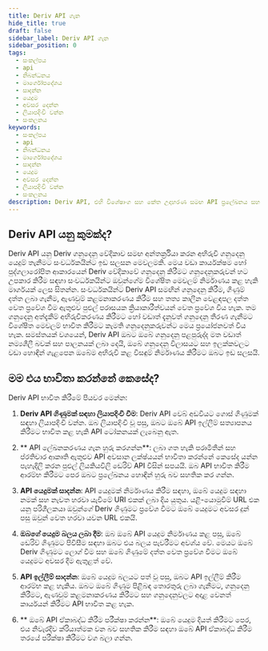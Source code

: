 ```yaml
---
title: Deriv API ගැන
hide_title: true
draft: false
sidebar_label: Deriv API ගැන
sidebar_position: 0
tags:
  - සංකල්පය
  - api
  - නිබන්ධනය
  - මාර්ගෝපදේශය
  - සාදන්න
  - යෙදුම
  - අවසර දෙන්න
  - ලියාපදිංචි වන්න
  - සංකලනය
keywords:
  - සංකල්පය
  - api
  - නිබන්ධනය
  - මාර්ගෝපදේශය
  - සාදන්න
  - යෙදුම
  - අවසර දෙන්න
  - ලියාපදිංචි වන්න
  - සංකලනය
description: Deriv API, එහි විශේෂාංග සහ කේත උදාහරණ සමඟ API ප්‍රලේඛනය සහ ඔබේ ගනුදෙනු යෙදුම ගොඩනැගීමට එය භාවිත කරන ආකාරය ගැන ඉගෙන ගන්න.
---
```


## Deriv API යනු කුමක්ද?

Deriv API යනු Deriv ගනුදෙනු වේදිකාව සමඟ අන්තර්ක්‍රියා කරන අභිරුචි ගනුදෙනු යෙදුම් තැනීමට සංවර්ධකයින්ට ඉඩ සලසන මෙවලමකි. මෙය වඩා කාර්යක්ෂම හෝ පුද්ගලාරෝපිත ආකාරයෙන් Deriv වේදිකාවේ ගනුදෙනු කිරීමට ගනුදෙනුකරුවන් හට උපකාර කිරීම සඳහා සංවර්ධකයින්ට ඔවුන්ගේම විශේෂිත මෙවලම් නිර්මාණය කළ හැකි මාර්ගයක් ලෙස සිතන්න. සංවර්ධකයින්ට Deriv API සමඟින් ගනුදෙනු කිරීම, ගිණුම් දත්ත ලබා ගැනීම, ඇණවුම් කළමනාකරණය කිරීම සහ තත්‍ය කාලීන වෙළඳපල දත්ත වෙත ප්‍රවේශ වීම ඇතුළුව පුළුල් පරාසයක ක්‍රියාකාරීත්වයන් වෙත ප්‍රවේශ විය හැක. තම ගනුදෙනු අත්දැකීම් අභිරුචිකරණය කිරීමට හෝ වඩාත් දැනුවත් ගනුදෙනු තීරණ ගැනීමට විශේෂිත මෙවලම් භාවිත කිරීමට කැමති ගනුදෙනුකරුවන්ට මෙය ප්‍රයෝජනවත් විය හැක. සමස්තයක් වශයෙන්, Deriv API ඔබට ඔබේ ගනුදෙනු පළපුරුද්ද මත වඩාත් නම්‍යශීලී බවක් සහ පාලනයක් ලබා දෙයි, ඔබේ ගනුදෙනු විලාසයට සහ ඉලක්කවලට වඩා හොඳින් ගැළපෙන ඔබේම අභිරුචි කළ විසඳුම් නිර්මාණය කිරීමට ඔබට ඉඩ සලසයි.

## මම එය භාවිතා කරන්නේ කෙසේද?

Deriv API භාවිත කිරීමේ පියවර මෙන්න:

1. **Deriv API ගිණුමක් සඳහා ලියාපදිංචි වීම**: Deriv API වෙබ් අඩවියට ගොස් ගිණුමක් සඳහා ලියාපදිංචි වන්න. ඔබ ලියාපදිංචි වූ පසු, ඔබට ඔබේ API ඉල්ලීම් සත්‍යාපනය කිරීමට භාවිත කළ හැකි API ටෝකනයක් ලැබෙනු ඇත.

2. \*\* API ලේඛනකරණය ගැන හුරු කරගන්න\*\*: ලබා ගත හැකි පරාමිතීන් සහ ප්රතිචාර ආකෘති ඇතුළුව API අවසාන ලක්ෂ්යයන් භාවිතා කරන්නේ කෙසේද යන්න පැහැදිලි කරන පුළුල් ලියකියවිලි ඩෙරිව් API විසින් සපයයි. ඔබ API භාවිත කිරීම ආරම්භ කිරීමට පෙර ඔබට ප්‍රලේඛනය හොඳින් හුරු බව සහතික කර ගන්න.

3. **API යෙදුමක් සාදන්න**: API යෙදුමක් නිර්මාණය කිරීම සඳහා, ඔබේ යෙදුම සඳහා නමක් සහ නැවත හරවා යැවීමේ URI එකක් ලබා දිය යුතුය. යළි-යොමුවීම් URL එක යනු පරිශීලකයා ඔවුන්ගේ Deriv ගිණුමට ප්‍රවේශ වීමට ඔබේ යෙදුමට අවසර දුන් පසු ඔවුන් වෙත හරවා යවන URL එකයි.

4. **ඔබගේ යෙදුම බලය ලබා දීම**: ඔබ ඔබේ API යෙදුම නිර්මාණය කළ පසු, ඔබේ ඩෙරිව් ගිණුමට පිවිසීම සඳහා ඔබට එය බලය පැවරීමට අවශ්ය වේ. මෙයට ඔබේ Deriv ගිණුමට ලොග් වීම සහ ඔබේ ගිණුමේ දත්ත වෙත ප්‍රවේශ වීමට ඔබේ යෙදුමට අවසර දීම ඇතුළත් වේ.

5. **API ඉල්ලීම් සාදන්න**: ඔබේ යෙදුම බලයට පත් වූ පසු, ඔබට API ඉල්ලීම් කිරීම ආරම්භ කළ හැකිය. ඔබට ඔබේ ගිණුම පිළිබඳ තොරතුරු ලබා ගැනීමට, ගනුදෙනු කිරීමට, ඇණවුම් කළමනාකරණය කිරීමට සහ ගනුදෙනුවලට අදාළ වෙනත් කාර්යයන් කිරීමට API භාවිත කළ හැක.

6. \*\* ඔබේ API ඒකාබද්ධ කිරීම පරීක්ෂා කරන්න\*\*: ඔබේ යෙදුම දියත් කිරීමට පෙර, එය නිවැරදිව ක්රියාත්මක වන බව සහතික කිරීම සඳහා ඔබේ API ඒකාබද්ධ කිරීම තරයේ පරීක්ෂා කිරීමට වග බලා ගන්න.
